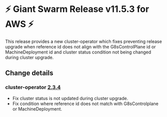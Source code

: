 # :zap: Giant Swarm Release v11.5.3 for AWS :zap:

This release provides a new cluster-operator which fixes preventing release upgrade when reference id does not align with the G8sControlPlane id or MachineDeployment id and cluster status condition not being changed during cluster upgrade.

## Change details

### cluster-operator [2.3.4](https://github.com/giantswarm/cluster-operator/releases/tag/v2.3.4)

- Fix cluster status is not updated during cluster upgrade.
- Fix condition where reference id does not match with G8sControlplane or MachineDeployment.
